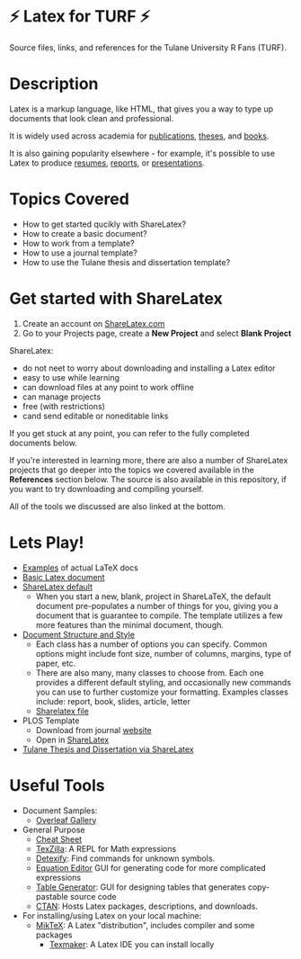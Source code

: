 # :zap: Latex for TURF :zap:
Source files, links, and references for the Tulane University R Fans (TURF).

# Description
Latex is a markup language, like HTML, that gives you a way to type up documents that look clean and professional.

It is widely used across academia for [publications](https://www.overleaf.com/gallery/tagged/academic-journal#.WsJaLujwaUk), [theses](https://www.overleaf.com/gallery/tagged/thesis#.WsJaeujwaUk), and [books](https://www.overleaf.com/gallery/tagged/book#.WsJaZ-jwaUk).

It is also gaining popularity elsewhere - for example, it's possible to use Latex to produce [resumes](https://www.overleaf.com/gallery/tagged/cv#.WsJbnujwaUk), [reports](https://www.overleaf.com/gallery/tagged/report#.WsJb2ujwaUk), or [presentations](https://www.overleaf.com/gallery/tagged/presentation#.WsJbvujwaUk).

# Topics Covered
* How to get started qucikly with ShareLatex?
* How to create a basic document?
* How to work from a template?
* How to use a journal template?
* How to use the Tulane thesis and dissertation template?

# Get started with ShareLatex
1. Create an account on [ShareLatex.com](https://www.sharelatex.com)
2. Go to your Projects page, create a **New Project** and select **Blank Project**

ShareLatex:
* do not neet to worry about downloading and installing a Latex editor
* easy to use while learning
* can download files at any point to work offline
* can manage projects
* free (with restrictions)
* cand send editable or noneditable links

If you get stuck at any point, you can refer to the fully completed documents below.

If you're interested in learning more, there are also a number of ShareLatex projects that go deeper into the topics we covered available in the **References** section below. The source is also available in this repository, if you want to try downloading and compiling yourself.

All of the tools we discussed are also linked at the bottom.

# Lets Play!
* [Examples](https://www.overleaf.com/latex/examples) of actual LaTeX docs 
* [Basic Latex document](https://github.com/ckearney07/latex-sp17-intro-workshop/blob/master/References/1%20-%20Minimal.tex)
* [ShareLatex default](https://github.com/ckearney07/latex-sp17-intro-workshop/blob/master/References/2%20-%20Sharelatex%20Default.tex)
	- When you start a new, blank, project in ShareLaTeX, the default document pre-populates a number of things for you, giving you a document that is guarantee to compile. The template utilizes a few more features than the minimal document, though.
* [Document Structure and Style](https://github.com/ckearney07/LatexIntroWorkshop/blob/master/References/3%20-%20Structure.tex)
	- Each class has a number of options you can specify. Common options might include font size, number of columns, margins, type of paper, etc.
	- There are also many, many classes to choose from. Each one provides a different default styling, and occasionally new commands you can use to further customize your formatting. Examples classes include: report, book, slides, article, letter
	- [Sharelatex file](https://www.sharelatex.com/5382877741jrhqcwmtjwtk)
* PLOS Template
	- Download from journal [website](http://journals.plos.org/plosone/s/latex)
	- Open in [ShareLatex](https://www.sharelatex.com/2634363826pfpttwmpdmrw)
* [Tulane Thesis and Dissertation via ShareLatex](https://www.sharelatex.com/2536146899yvshvjtvwjqx
)


# Useful Tools
* Document Samples:
  * [Overleaf Gallery](https://www.overleaf.com/gallery)
* General Purpose
  * [Cheat Sheet](http://www.math.brown.edu/~jhs/ReferenceCards/LaTeXRefCard.v2.0.pdf)
  * [TexZilla](https://fred-wang.github.io/TeXZilla/): A REPL for Math expressions
  * [Detexify](http://detexify.kirelabs.org/classify.html): Find commands for unknown symbols.
  * [Equation Editor](https://www.codecogs.com/latex/eqneditor.php) GUI for generating code for more complicated expressions
  * [Table Generator](http://www.tablesgenerator.com/): GUI for designing tables that generates copy-pastable source code
  * [CTAN](https://www.ctan.org/pkg): Hosts Latex packages, descriptions, and downloads.
* For installing/using Latex on your local machine:
  * [MikTeX](https://miktex.org/): A Latex "distribution", includes compiler and some packages
    * [Texmaker](http://www.xm1math.net/texmaker/): A Latex IDE you can install locally
